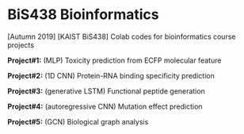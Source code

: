 # BiS438 Bioinformatics
[Autumn 2019] [KAIST BiS438] Colab codes for bioinformatics course projects

__Project#1:__ (MLP) Toxicity prediction from ECFP molecular feature


__Project#2:__ (1D CNN) Protein-RNA binding specificity prediction


__Project#3:__ (generative LSTM) Functional peptide generation


__Project#4:__ (autoregressive CNN) Mutation effect prediction


__Project#5:__ (GCN) Biological graph analysis
